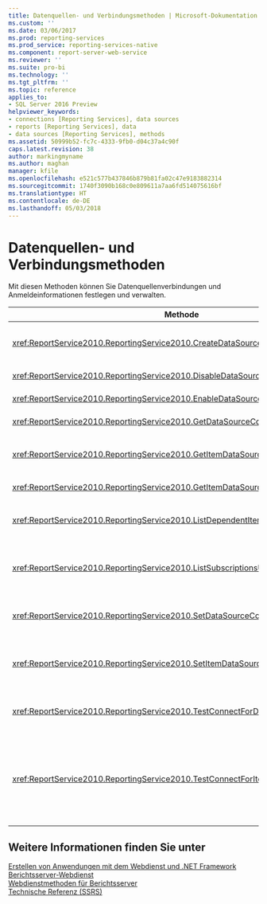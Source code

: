 ```yaml
---
title: Datenquellen- und Verbindungsmethoden | Microsoft-Dokumentation
ms.custom: ''
ms.date: 03/06/2017
ms.prod: reporting-services
ms.prod_service: reporting-services-native
ms.component: report-server-web-service
ms.reviewer: ''
ms.suite: pro-bi
ms.technology: ''
ms.tgt_pltfrm: ''
ms.topic: reference
applies_to:
- SQL Server 2016 Preview
helpviewer_keywords:
- connections [Reporting Services], data sources
- reports [Reporting Services], data
- data sources [Reporting Services], methods
ms.assetid: 50999b52-fc7c-4333-9fb0-d04c37a4c90f
caps.latest.revision: 38
author: markingmyname
ms.author: maghan
manager: kfile
ms.openlocfilehash: e521c577b437846b879b81fa02c47e9183882314
ms.sourcegitcommit: 1740f3090b168c0e809611a7aa6fd514075616bf
ms.translationtype: HT
ms.contentlocale: de-DE
ms.lasthandoff: 05/03/2018
---
```

# <a name="data-sources-and-connection-methods"></a>Datenquellen- und Verbindungsmethoden
  Mit diesen Methoden können Sie Datenquellenverbindungen und Anmeldeinformationen festlegen und verwalten.  
  
|Methode|Aktion|  
|------------|------------|  
|<xref:ReportService2010.ReportingService2010.CreateDataSource%2A>|Erstellt eine neue Datenquelle in der Berichtsserver-Datenbank oder SharePoint-Bibliothek.|  
|<xref:ReportService2010.ReportingService2010.DisableDataSource%2A>|Deaktiviert eine Datenquelle, die aktiviert ist.|  
|<xref:ReportService2010.ReportingService2010.EnableDataSource%2A>|Aktiviert eine Datenquelle, die deaktiviert ist.|  
|<xref:ReportService2010.ReportingService2010.GetDataSourceContents%2A>|Gibt den Inhalt einer Datenquelle zurück.|  
|<xref:ReportService2010.ReportingService2010.GetItemDataSourcePrompts%2A>|Ruft die Datenquellenaufforderungen für ein angegebenes Element ab.|  
|<xref:ReportService2010.ReportingService2010.GetItemDataSources%2A>|Gibt die Datenquellen für ein Element im Katalog zurück.|  
|<xref:ReportService2010.ReportingService2010.ListDependentItems%2A>|Gibt eine Liste von Katalogelementen zurück, die auf ein angegebenes Katalogelement verweisen.|  
|<xref:ReportService2010.ReportingService2010.ListSubscriptionsUsingDataSource%2A>|Gibt eine Liste von Abonnements zurück, die einer angegebenen Datenquelle zugeordnet sind.|  
|<xref:ReportService2010.ReportingService2010.SetDataSourceContents%2A>|Legt die Verbindungseigenschaften fest, die einer Datenquelle zugeordnet sind.|  
|<xref:ReportService2010.ReportingService2010.SetItemDataSources%2A>|Legt die Datenquellen für ein Element in einer Berichtsserver-Datenbank oder SharePoint-Bibliothek fest.|  
|<xref:ReportService2010.ReportingService2010.TestConnectForDataSourceDefinition%2A>|Testet die Verbindung für eine Datenquelle. Diese Methode unterstützt direkte Datenquellentests.|  
|<xref:ReportService2010.ReportingService2010.TestConnectForItemDataSource%2A>|Testet die Verbindung für eine Datenquelle. Diese Methode unterstützt Tests von veröffentlichten Datenquellen, die von Berichten oder Modellen und freigegebenen Datenquellen verwendet werden.|  
  
## <a name="see-also"></a>Weitere Informationen finden Sie unter  
 [Erstellen von Anwendungen mit dem Webdienst und .NET Framework](../../../reporting-services/report-server-web-service/net-framework/building-applications-using-the-web-service-and-the-net-framework.md)   
 [Berichtsserver-Webdienst](../../../reporting-services/report-server-web-service/report-server-web-service.md)   
 [Webdienstmethoden für Berichtsserver](../../../reporting-services/report-server-web-service/methods/report-server-web-service-methods.md)   
 [Technische Referenz (SSRS)](../../../reporting-services/technical-reference-ssrs.md)  
  
  
